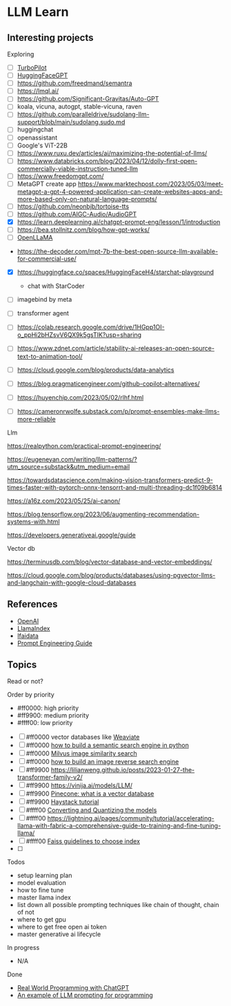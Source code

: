 # LLM Learn


## Interesting projects



Exploring
- [ ] [TurboPilot](https://github.com/ravenscroftj/turbopilot)
- [ ] [HuggingFaceGPT](https://paperswithcode.com/paper/hugginggpt-solving-ai-tasks-with-chatgpt-and)
- [ ] https://github.com/freedmand/semantra
- [ ] https://lmql.ai/
- [ ] https://github.com/Significant-Gravitas/Auto-GPT
- [ ] koala, vicuna, autogpt, stable-vicuna, raven
- [ ] https://github.com/paralleldrive/sudolang-llm-support/blob/main/sudolang.sudo.md
- [ ] huggingchat
- [ ] openassistant
- [ ] Google's ViT-22B
- [ ] https://www.ruxu.dev/articles/ai/maximizing-the-potential-of-llms/
- [ ] https://www.databricks.com/blog/2023/04/12/dolly-first-open-commercially-viable-instruction-tuned-llm
- [ ] https://www.freedomgpt.com/
- [ ] MetaGPT create app https://www.marktechpost.com/2023/05/03/meet-metagpt-a-gpt-4-powered-application-can-create-websites-apps-and-more-based-only-on-natural-language-prompts/
- [ ] https://github.com/neonbjb/tortoise-tts
- [ ] https://github.com/AIGC-Audio/AudioGPT
- [x] https://learn.deeplearning.ai/chatgpt-prompt-eng/lesson/1/introduction
- [ ] https://bea.stollnitz.com/blog/how-gpt-works/
- [ ] [OpenLLaMA](https://huggingface.co/docs/transformers/main/model_doc/open-llama)
- https://the-decoder.com/mpt-7b-the-best-open-source-llm-available-for-commercial-use/
- [x] https://huggingface.co/spaces/HuggingFaceH4/starchat-playground
  - chat with StarCoder
- [ ] imagebind by meta
- [ ] transformer agent
- [ ] https://colab.research.google.com/drive/1HGpp1OI-o_ppHi2bHZsvV6QX9k5gsTIK?usp=sharing
- [ ] https://www.zdnet.com/article/stability-ai-releases-an-open-source-text-to-animation-tool/
- [ ] https://cloud.google.com/blog/products/data-analytics
- [ ] https://blog.pragmaticengineer.com/github-copilot-alternatives/
- [ ] https://huyenchip.com/2023/05/02/rlhf.html
- [ ] https://cameronrwolfe.substack.com/p/prompt-ensembles-make-llms-more-reliable


Llm

https://realpython.com/practical-prompt-engineering/



https://eugeneyan.com/writing/llm-patterns/?utm_source=substack&utm_medium=email

https://towardsdatascience.com/making-vision-transformers-predict-9-times-faster-with-pytorch-onnx-tensorrt-and-multi-threading-dc1f09b6814


https://a16z.com/2023/05/25/ai-canon/


https://blog.tensorflow.org/2023/06/augmenting-recommendation-systems-with.html

https://developers.generativeai.google/guide

Vector db

https://terminusdb.com/blog/vector-database-and-vector-embeddings/

https://cloud.google.com/blog/products/databases/using-pgvector-llms-and-langchain-with-google-cloud-databases


## References


- [OpenAI](https://platform.openai.com/docs/guides/completion/introduction)
- [LlamaIndex](https://gpt-index.readthedocs.io/en/latest/guides/primer/usage_pattern.html)
- [lfaidata](https://lfaidata.foundation/projects/)
- [Prompt Engineering Guide](https://github.com/dair-ai/Prompt-Engineering-Guide)

## Topics

Read or not?


Order by priority

- #ff0000: high priority
- #ff9900: medium priority
- #ffff00: low priority

- [ ] #ff0000 vector databases like [Weaviate](https://weaviate.io)
- [ ] #ff0000 [how to build a semantic search engine in python](https://www.deepset.ai/blog/how-to-build-a-semantic-search-engine-in-python)
- [ ] #ff0000 [Milvus image similarity search](https://milvus.io/docs/image_similarity_search.md)
- [ ] #ff0000 [how to build an image reverse search engine](https://github.com/towhee-io/examples/blob/main/image/reverse_image_search/1_build_image_search_engine.ipynb)
- [ ] #ff9900 https://lilianweng.github.io/posts/2023-01-27-the-transformer-family-v2/
- [ ] #ff9900 https://vinija.ai/models/LLM/
- [ ] #ff9900 [Pinecone: what is a vector database](https://www.pinecone.io/learn/vector-database/)
- [ ] #ff9900 [Haystack tutorial](https://haystack.deepset.ai/tutorials)
- [ ] #ffff00 [Converting and Quantizing the models](https://github.com/ravenscroftj/turbopilot/wiki/Converting-and-Quantizing-The-Models)
- [ ] #ffff00 https://lightning.ai/pages/community/tutorial/accelerating-llama-with-fabric-a-comprehensive-guide-to-training-and-fine-tuning-llama/
- [ ] #ffff00 [Faiss guidelines to choose index](https://github.com/facebookresearch/faiss/wiki/Guidelines-to-choose-an-index)
- [ ] 

Todos
- setup learning plan
- model evaluation
- how to fine tune
- master llama index
- list down all possible prompting techniques like chain of thought, chain of not
- where to get gpu
- where to get free open ai token
- master generative ai lifecycle

In progress

- N/A

Done

- [Real World Programming with ChatGPT](https://www.oreilly.com/radar/real-world-programming-with-chatgpt/)
- [An example of LLM prompting for programming](https://martinfowler.com/articles/2023-chatgpt-xu-hao.html)
